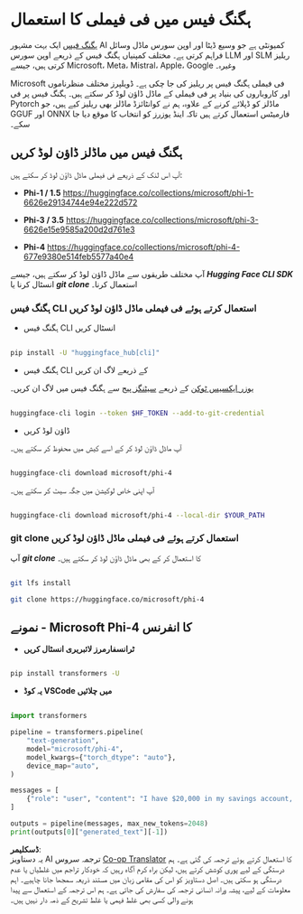 <!--
CO_OP_TRANSLATOR_METADATA:
{
  "original_hash": "826ed5d9fb4212529764bf7526f1252c",
  "translation_date": "2025-04-03T06:40:35+00:00",
  "source_file": "md\\01.Introduction\\02\\01.HF.md",
  "language_code": "ur"
}
-->
# **ہگنگ فیس میں فی فیملی کا استعمال**

[ہگنگ فیس](https://huggingface.co/) ایک بہت مشہور AI کمیونٹی ہے جو وسیع ڈیٹا اور اوپن سورس ماڈل وسائل فراہم کرتی ہے۔ مختلف کمپنیاں ہگنگ فیس کے ذریعے اوپن سورس LLM اور SLM ریلیز کرتی ہیں، جیسے Microsoft، Meta، Mistral، Apple، Google وغیرہ۔

Microsoft فی فیملی ہگنگ فیس پر ریلیز کی جا چکی ہے۔ ڈویلپرز مختلف منظرناموں اور کاروباروں کی بنیاد پر فی فیملی کے ماڈل ڈاؤن لوڈ کر سکتے ہیں۔ ہگنگ فیس پر فی Pytorch ماڈلز کو ڈپلائے کرنے کے علاوہ، ہم نے کوانٹائزڈ ماڈلز بھی ریلیز کیے ہیں، جو GGUF اور ONNX فارمیٹس استعمال کرتے ہیں تاکہ اینڈ یوزرز کو انتخاب کا موقع دیا جا سکے۔

## **ہگنگ فیس میں ماڈلز ڈاؤن لوڈ کریں**

آپ اس لنک کے ذریعے فی فیملی ماڈل ڈاؤن لوڈ کر سکتے ہیں:

-  **Phi-1 / 1.5** https://huggingface.co/collections/microsoft/phi-1-6626e29134744e94e222d572

-  **Phi-3 / 3.5** https://huggingface.co/collections/microsoft/phi-3-6626e15e9585a200d2d761e3

-  **Phi-4** https://huggingface.co/collections/microsoft/phi-4-677e9380e514feb5577a40e4

آپ مختلف طریقوں سے ماڈل ڈاؤن لوڈ کر سکتے ہیں، جیسے ***Hugging Face CLI SDK*** انسٹال کرنا یا ***git clone*** استعمال کرنا۔

### **ہگنگ فیس CLI استعمال کرتے ہوئے فی فیملی ماڈل ڈاؤن لوڈ کریں**

- ہگنگ فیس CLI انسٹال کریں

```bash

pip install -U "huggingface_hub[cli]"

```

- ہگنگ فیس CLI کے ذریعے لاگ ان کریں

[یوزر ایکسیس ٹوکن](https://huggingface.co/docs/hub/security-tokens) کے ذریعے [سیٹنگز پیج](https://huggingface.co/settings/tokens) سے ہگنگ فیس میں لاگ ان کریں۔

```bash

huggingface-cli login --token $HF_TOKEN --add-to-git-credential

```

- ڈاؤن لوڈ کریں

آپ ماڈل ڈاؤن لوڈ کر کے اسے کیش میں محفوظ کر سکتے ہیں۔

```bash

huggingface-cli download microsoft/phi-4

```

آپ اپنی خاص لوکیشن میں جگہ سیٹ کر سکتے ہیں۔

```bash

huggingface-cli download microsoft/phi-4 --local-dir $YOUR_PATH

```

### **git clone استعمال کرتے ہوئے فی فیملی ماڈل ڈاؤن لوڈ کریں**

آپ ***git clone*** کا استعمال کر کے بھی ماڈل ڈاؤن لوڈ کر سکتے ہیں۔

```bash

git lfs install

git clone https://huggingface.co/microsoft/phi-4

```

## **نمونے - Microsoft Phi-4 کا انفرنس**

- **ٹرانسفارمرز لائبریری انسٹال کریں**

```bash

pip install transformers -U

```

- **یہ کوڈ VSCode میں چلائیں**

```python

import transformers

pipeline = transformers.pipeline(
    "text-generation",
    model="microsoft/phi-4",
    model_kwargs={"torch_dtype": "auto"},
    device_map="auto",
)

messages = [
    {"role": "user", "content": "I have $20,000 in my savings account, where I receive a 4% profit per year and payments twice a year. Can you please tell me how long it will take for me to become a millionaire? Also, can you please explain the math step by step as if you were explaining it to an uneducated person?"},
]

outputs = pipeline(messages, max_new_tokens=2048)
print(outputs[0]["generated_text"][-1])

```

**ڈسکلیمر**:  
یہ دستاویز AI ترجمہ سروس [Co-op Translator](https://github.com/Azure/co-op-translator) کا استعمال کرتے ہوئے ترجمہ کی گئی ہے۔ ہم درستگی کے لیے پوری کوشش کرتے ہیں، لیکن براہ کرم آگاہ رہیں کہ خودکار تراجم میں غلطیاں یا عدم درستگی ہو سکتی ہیں۔ اصل دستاویز کو اس کی مقامی زبان میں مستند ذریعہ سمجھا جانا چاہیے۔ اہم معلومات کے لیے، پیشہ ورانہ انسانی ترجمہ کی سفارش کی جاتی ہے۔ ہم اس ترجمہ کے استعمال سے پیدا ہونے والی کسی بھی غلط فہمی یا غلط تشریح کے ذمہ دار نہیں ہیں۔